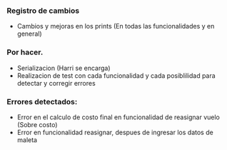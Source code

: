 ### Registro de cambios

- Cambios y mejoras en los prints (En todas las funcionalidades y en general)


### Por hacer.

- Serializacion (Harri se encarga)
- Realizacion de test con cada funcionalidad y cada posiblilidad para detectar y corregir errores



### Errores detectados:

- Error en el calculo de costo final en funcionalidad de reasignar vuelo (Sobre costo)
- Error en funcionalidad reasignar, despues de ingresar los datos de maleta